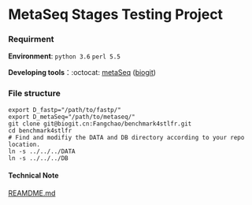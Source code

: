 # MetaSeq Stages Testing Project

### Requirment

**Environment**: `python 3.6` `perl 5.5`

**Developing tools**：:octocat: [metaSeq](https://github.com/ZeweiSong/metaSeq) ([biogit](https://biogit.cn/Fangchao/metaSeq))

### File structure

```shell
export D_fastp="/path/to/fastp/"
export D_metaSeq="/path/to/metaseq/"
git clone git@biogit.cn:Fangchao/benchmark4stlfr.git
cd benchmark4stlfr
# Find and modifiy the DATA and DB directory according to your repo location.
ln -s ../../../DATA
ln -s ../../../DB
```

#### Technical Note

[REAMDME.md](./Assay/README.md)
